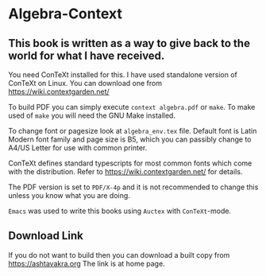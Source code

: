 # Algebra-Context

## This book is written as a way to give back to the world for what I have received.

You need ConTeXt installed for this. I have used standalone version of ConTeXt on Linux.
You can download one from https://wiki.contextgarden.net/

To build PDF you can simply execute `context algebra.pdf` or `make`. To make used of
`make` you will need the GNU Make installed.

To change font or pagesize look at `algebra_env.tex` file. Default font is Latin Modern
font family and page size is B5, which you can passibly change to A4/US Letter for use
with common printer.

ConTeXt defines standard typescripts for most common fonts which come with the distribution.
Refer to https://wiki.contextgarden.net/ for details.

The PDF version is set to `PDF/X-4p` and it is not recommended to change this unless you
know what you are doing.

`Emacs` was used to write this books using `Auctex` with `ConTeXt`-mode.

## Download Link

If you do not want to build then you can download a built copy from https://ashtavakra.org
The link is at home page.
